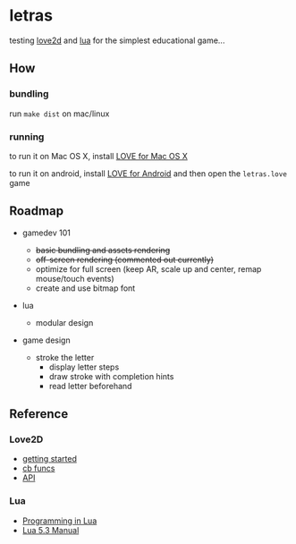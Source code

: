 # letras

testing [love2d](https://love2d.org/) and [lua](http://www.lua.org/) for the simplest educational game...


## How


### bundling

run `make dist` on mac/linux


### running

to run it on Mac OS X, install [LOVE for Mac OS X](https://bitbucket.org/rude/love/downloads/love-0.10.0-macosx-x64.zip)

to run it on android, install [LOVE for Android](https://play.google.com/store/apps/details?id=org.love2d.android) 
and then open the `letras.love` game


## Roadmap

* gamedev 101
    * ~~basic bundling and assets rendering~~
    * ~~off-screen rendering (commented out currently)~~
    * optimize for full screen (keep AR, scale up and center, remap mouse/touch events)
    * create and use bitmap font
    
* lua
    * modular design

* game design
    * stroke the letter
        * display letter steps
        * draw stroke with completion hints
        * read letter beforehand


## Reference


### Love2D
* [getting started](https://love2d.org/wiki/Getting_Started)
* [cb funcs](https://love2d.org/wiki/Tutorial:Callback_Functions)
* [API](https://love2d.org/wiki/love)


### Lua

* [Programming in Lua](http://www.lua.org/pil/contents.html)
* [Lua 5.3 Manual](http://www.lua.org/manual/5.3/)
